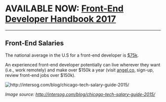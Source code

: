 # AVAILABLE NOW: [Front-End Developer Handbook 2017](https://frontendmasters.com/books/front-end-handbook/2017/)

***

## Front-End Salaries

The national average in the U.S for a front-end developer is [$75k](http://www.glassdoor.com/Salaries/front-end-web-developer-salary-SRCH_KO0,23.htm). 

An experienced front-end developer potentially can live wherever they want (i.e., work remotely) and make over $150k a year (visit [angel.co](https://angel.co/jobs), sign-up, review front-end jobs over $150k).

![](../images/front-end-salary.png "http://intersog.com/blog/chicago-tech-salary-guide-2015/")

<cite>Image source: <a href="http://intersog.com/blog/chicago-tech-salary-guide-2015/">http://intersog.com/blog/chicago-tech-salary-guide-2015/</a></cite>












 






